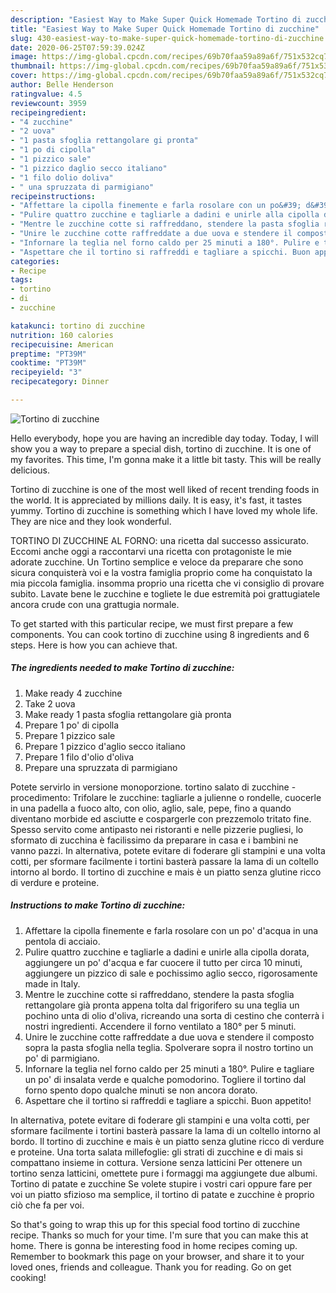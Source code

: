 ```yaml
---
description: "Easiest Way to Make Super Quick Homemade Tortino di zucchine"
title: "Easiest Way to Make Super Quick Homemade Tortino di zucchine"
slug: 430-easiest-way-to-make-super-quick-homemade-tortino-di-zucchine
date: 2020-06-25T07:59:39.024Z
image: https://img-global.cpcdn.com/recipes/69b70faa59a89a6f/751x532cq70/tortino-di-zucchine-recipe-main-photo.jpg
thumbnail: https://img-global.cpcdn.com/recipes/69b70faa59a89a6f/751x532cq70/tortino-di-zucchine-recipe-main-photo.jpg
cover: https://img-global.cpcdn.com/recipes/69b70faa59a89a6f/751x532cq70/tortino-di-zucchine-recipe-main-photo.jpg
author: Belle Henderson
ratingvalue: 4.5
reviewcount: 3959
recipeingredient:
- "4 zucchine"
- "2 uova"
- "1 pasta sfoglia rettangolare gi pronta"
- "1 po di cipolla"
- "1 pizzico sale"
- "1 pizzico daglio secco italiano"
- "1 filo dolio doliva"
- " una spruzzata di parmigiano"
recipeinstructions:
- "Affettare la cipolla finemente e farla rosolare con un po&#39; d&#39;acqua in una pentola di acciaio."
- "Pulire quattro zucchine e tagliarle a dadini e unirle alla cipolla dorata, aggiungere un po&#39; d&#39;acqua e far cuocere il tutto per circa 10 minuti, aggiungere un pizzico di sale e pochissimo aglio secco, rigorosamente made in Italy."
- "Mentre le zucchine cotte si raffreddano, stendere la pasta sfoglia rettangolare già pronta appena tolta dal frigorifero su una teglia un pochino unta di olio d&#39;oliva, ricreando una sorta di cestino che conterrà i nostri ingredienti. Accendere il forno ventilato a 180° per 5 minuti."
- "Unire le zucchine cotte raffreddate a due uova e stendere il composto sopra la pasta sfoglia nella teglia. Spolverare sopra il nostro tortino un po&#39; di parmigiano."
- "Infornare la teglia nel forno caldo per 25 minuti a 180°. Pulire e tagliare un po&#39; di insalata verde e qualche pomodorino. Togliere il tortino dal forno spento dopo qualche minuti se non ancora dorato."
- "Aspettare che il tortino si raffreddi e tagliare a spicchi. Buon appetito!"
categories:
- Recipe
tags:
- tortino
- di
- zucchine

katakunci: tortino di zucchine 
nutrition: 160 calories
recipecuisine: American
preptime: "PT39M"
cooktime: "PT39M"
recipeyield: "3"
recipecategory: Dinner

---
```



![Tortino di zucchine](https://img-global.cpcdn.com/recipes/69b70faa59a89a6f/751x532cq70/tortino-di-zucchine-recipe-main-photo.jpg)

Hello everybody, hope you are having an incredible day today. Today, I will show you a way to prepare a special dish, tortino di zucchine. It is one of my favorites. This time, I'm gonna make it a little bit tasty. This will be really delicious.

Tortino di zucchine is one of the most well liked of recent trending foods in the world. It is appreciated by millions daily. It is easy, it's fast, it tastes yummy. Tortino di zucchine is something which I have loved my whole life. They are nice and they look wonderful.

TORTINO DI ZUCCHINE AL FORNO: una ricetta dal successo assicurato. Eccomi anche oggi a raccontarvi una ricetta con protagoniste le mie adorate zucchine. Un Tortino semplice e veloce da preparare che sono sicura conquisterà voi e la vostra famiglia proprio come ha conquistato la mia piccola famiglia. insomma proprio una ricetta che vi consiglio di provare subito. Lavate bene le zucchine e togliete le due estremità poi grattugiatele ancora crude con una grattugia normale.


To get started with this particular recipe, we must first prepare a few components. You can cook tortino di zucchine using 8 ingredients and 6 steps. Here is how you can achieve that.

<!--inarticleads1-->

##### The ingredients needed to make Tortino di zucchine:

1. Make ready 4 zucchine
1. Take 2 uova
1. Make ready 1 pasta sfoglia rettangolare già pronta
1. Prepare 1 po&#39; di cipolla
1. Prepare 1 pizzico sale
1. Prepare 1 pizzico d&#39;aglio secco italiano
1. Prepare 1 filo d&#39;olio d&#39;oliva
1. Prepare  una spruzzata di parmigiano


Potete servirlo in versione monoporzione. tortino salato di zucchine - procedimento: Trifolare le zucchine: tagliarle a julienne o rondelle, cuocerle in una padella a fuoco alto, con olio, aglio, sale, pepe, fino a quando diventano morbide ed asciutte e cospargerle con prezzemolo tritato fine. Spesso servito come antipasto nei ristoranti e nelle pizzerie pugliesi, lo sformato di zucchina è facilissimo da preparare in casa e i bambini ne vanno pazzi. In alternativa, potete evitare di foderare gli stampini e una volta cotti, per sformare facilmente i tortini basterà passare la lama di un coltello intorno al bordo. Il tortino di zucchine e mais è un piatto senza glutine ricco di verdure e proteine. 

<!--inarticleads2-->

##### Instructions to make Tortino di zucchine:

1. Affettare la cipolla finemente e farla rosolare con un po&#39; d&#39;acqua in una pentola di acciaio.
1. Pulire quattro zucchine e tagliarle a dadini e unirle alla cipolla dorata, aggiungere un po&#39; d&#39;acqua e far cuocere il tutto per circa 10 minuti, aggiungere un pizzico di sale e pochissimo aglio secco, rigorosamente made in Italy.
1. Mentre le zucchine cotte si raffreddano, stendere la pasta sfoglia rettangolare già pronta appena tolta dal frigorifero su una teglia un pochino unta di olio d&#39;oliva, ricreando una sorta di cestino che conterrà i nostri ingredienti. Accendere il forno ventilato a 180° per 5 minuti.
1. Unire le zucchine cotte raffreddate a due uova e stendere il composto sopra la pasta sfoglia nella teglia. Spolverare sopra il nostro tortino un po&#39; di parmigiano.
1. Infornare la teglia nel forno caldo per 25 minuti a 180°. Pulire e tagliare un po&#39; di insalata verde e qualche pomodorino. Togliere il tortino dal forno spento dopo qualche minuti se non ancora dorato.
1. Aspettare che il tortino si raffreddi e tagliare a spicchi. Buon appetito!


In alternativa, potete evitare di foderare gli stampini e una volta cotti, per sformare facilmente i tortini basterà passare la lama di un coltello intorno al bordo. Il tortino di zucchine e mais è un piatto senza glutine ricco di verdure e proteine. Una torta salata millefoglie: gli strati di zucchine e di mais si compattano insieme in cottura. Versione senza latticini Per ottenere un tortino senza latticini, omettete pure i formaggi ma aggiungete due albumi. Tortino di patate e zucchine Se volete stupire i vostri cari oppure fare per voi un piatto sfizioso ma semplice, il tortino di patate e zucchine è proprio ciò che fa per voi. 

So that's going to wrap this up for this special food tortino di zucchine recipe. Thanks so much for your time. I'm sure that you can make this at home. There is gonna be interesting food in home recipes coming up. Remember to bookmark this page on your browser, and share it to your loved ones, friends and colleague. Thank you for reading. Go on get cooking!
